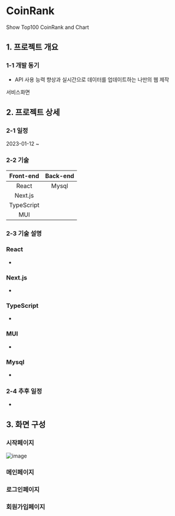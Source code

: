 # CoinRank
Show Top100 CoinRank and Chart

## 1. 프로젝트 개요

### 1-1 개발 동기
- API 사용 능력 향상과 실시간으로 데이터를 업데이트하는 나만의 웹 제작

서비스화면

## 2. 프로젝트 상세

### 2-1 일정
2023-01-12 ~ 
### 2-2 기술

|Front-end|Back-end|
|:---:|:---:|
|React|Mysql|
|Next.js|
|TypeScript|
|MUI|

### 2-3 기술 설명
### React
-

### Next.js
-

### TypeScript
-

### MUI
-

### Mysql
-

### 2-4 추후 일정
-

## 3. 화면 구성
### 시작페이지
![image](https://user-images.githubusercontent.com/87384858/219588209-58614c3b-1062-4fd5-843e-e48f9cd8b653.png)

### 메인페이지


### 로그인페이지


### 회원가입페이지



